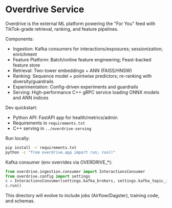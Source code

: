 # Overdrive Service

Overdrive is the external ML platform powering the "For You" feed with TikTok-grade retrieval, ranking, and feature pipelines.

Components:

- Ingestion: Kafka consumers for interactions/exposures; sessionization; enrichment
- Feature Platform: Batch/online feature engineering; Feast-backed feature store
- Retrieval: Two-tower embeddings + ANN (FAISS/HNSW)
- Ranking: Sequence model + pointwise predictors; re-ranking with diversity/guardrails
- Experimentation: Config-driven experiments and guardrails
- Serving: High-performance C++ gRPC service loading ONNX models and ANN indices

Dev quickstart:

- Python API: FastAPI app for health/metrics/admin
- Requirements in `requirements.txt`
- C++ serving in `../overdrive-serving`

Run locally:

```bash
pip install -r requirements.txt
python -c "from overdrive.app import run; run()"
```

Kafka consumer (env overrides via OVERDRIVE_*):

```python
from overdrive.ingestion.consumer import InteractionsConsumer
from overdrive.config import settings
c = InteractionsConsumer(settings.kafka_brokers, settings.kafka_topic_interactions, 'overdrive-local')
c.run()
```

This directory will evolve to include jobs (Airflow/Dagster), training code, and schemas.